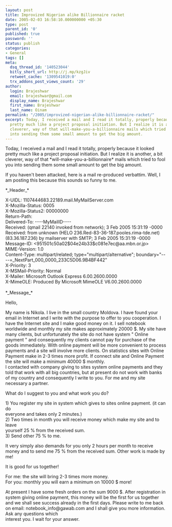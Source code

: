 ```yaml
---
layout: post
title: Improvized Nigerian alike Billionnaire racket
date: 2005-02-03 16:58:10.000000000 +05:30
type: post
parent_id: '0'
published: true
password: ''
status: publish
categories:
- General
tags: []
meta:
  dsq_thread_id: '140523044'
  bitly_short_url: http://j.mp/kzgJiv
  retweet_cache: '1309541019:0'
  trx_addons_post_views_count: '29'
author:
  login: Brajeshwar
  email: brajeshwar@gmail.com
  display_name: Brajeshwar
  first_name: Brajeshwar
  last_name: Oinam
permalink: "/2005/improvized-nigerian-alike-billionnaire-racket/"
excerpt: Today, I received a mail and I read it totally, properly because it looked
  pretty much like a project proposal initiation. But I realize it is another, a bit
  cleverer, way of that will-make-you-a-billionnaire mails which tried to fool you
  into sending them some small amount to get the big amount.
---
```

<p>Today, I received a mail and I read it totally, properly because it looked pretty much like a project proposal initiation. But I realize it is another, a bit cleverer, way of that *will-make-you-a-billionnaire* mails which tried to fool you into sending them some small amount to get the big amount.</p>
<p>If you haven't been attacked, here is a mail re-produced verbattim. Well, I am posting this because this sounds so funny to me.</p>
<p>*_Header_*</p>
<p>X-UIDL:  1107444683.22189.mail.MyMailServer.com<br />
X-Mozilla-Status: 0005<br />
X-Mozilla-Status2: 00000000<br />
Return-Path:   <faisal@aa.mbn.or.jp><br />
Delivered-To:   ----MyMailID----<br />
Received:   (qmail 22140 invoked from network); 3 Feb 2005 15:31:19 -0000<br />
Received:   from unknown (HELO 236.Red-83-36-187.pooles.rima-tde.net) (83.36.187.236)  by mailserver with SMTP; 3 Feb 2005 15:31:19 -0000<br />
Message-ID:    <951501c50a02$04e24b33$c081e7ec@aa.mbn.or.jp><br />
MIME-Version:    1.0<br />
Content-Type:    multipart/related;    type="multipart/alternative";    boundary="----=_NextPart_000_0000_233C5D06.9B4BF442"<br />
X-Priority: 3<br />
X-MSMail-Priority:   Normal<br />
X-Mailer:  Microsoft Outlook Express 6.00.2600.0000<br />
X-MimeOLE:    Produced By Microsoft MimeOLE V6.00.2600.0000<br />
<br />
*_Message_*</p>
<p>Hello,</p>
<p>My name is Nikola. I live in the small country Moldova. I have found your email in Internet and I write with the purpose to offer to you cooperation. I have the Internet site and I make good money on it. I sell notebook worldwide and monthly my site makes approximately 20000 $. My site have many clients, but unfortunately the site do not have system " Online payment " and consequently my clients cannot pay for purchase of the goods immediately. With online payment will be more convenient to process payments and a site will involve more clients. On statistics sites with Online Payment make in 2-3 times more profit. If connect site and Online Payment the site will make a minimum 40000 $ monthly.<br />
I contacted with company giving to sites system online payments and they told that work with all big countries, but at present do not work with banks of my country and consequently I write to you. For me and my site necessary a partner.</p>
<p>What do I suggest to you and what work you do?</p>
<p>1) You register my site in system which gives to sites online payment. (it can do<br />
everyone and takes only 2 minutes.)<br />
2) Two times in month you will receive money which make my site and to leave<br />
yourself 25 % from the received sum.<br />
3) Send other 75 % to me.</p>
<p>It very simply also demands for you only 2 hours per month to receive money and to send me 75 % from the received sum. Other work is made by me!</p>
<p>It is good for us together!</p>
<p>For me: the site will bring 2-3 times more money.<br />
For you: monthly you will earn a minimum on 10000 $ more!</p>
<p>At present I have some fresh orders on the sum 9000 $. After registration in system giving online payment, this money will be the first for us together and we shall see success already in the first days. Please write to me back on email: notebook_info@gawab.com and I shall give you more information. Ask any questions which<br />
interest you. I wait for your answer.</p>
